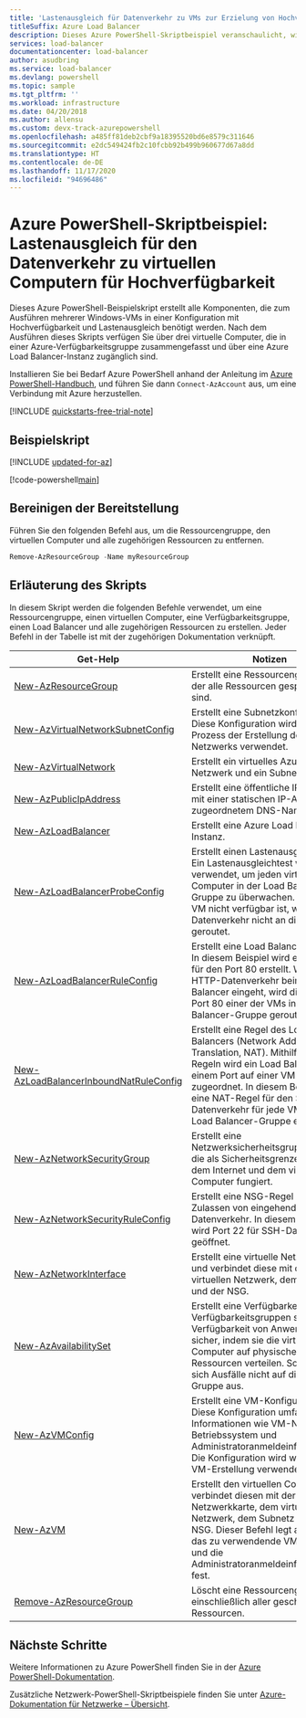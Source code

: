 ```yaml
---
title: 'Lastenausgleich für Datenverkehr zu VMs zur Erzielung von Hochverfügbarkeit: Azure PowerShell'
titleSuffix: Azure Load Balancer
description: Dieses Azure PowerShell-Skriptbeispiel veranschaulicht, wie Sie zum Ermöglichen der Hochverfügbarkeit einen Lastausgleich für den Datenverkehr zu virtuellen Computern vornehmen.
services: load-balancer
documentationcenter: load-balancer
author: asudbring
ms.service: load-balancer
ms.devlang: powershell
ms.topic: sample
ms.tgt_pltfrm: ''
ms.workload: infrastructure
ms.date: 04/20/2018
ms.author: allensu
ms.custom: devx-track-azurepowershell
ms.openlocfilehash: a485ff81deb2cbf9a18395520bd6e8579c311646
ms.sourcegitcommit: e2dc549424fb2c10fcbb92b499b960677d67a8dd
ms.translationtype: HT
ms.contentlocale: de-DE
ms.lasthandoff: 11/17/2020
ms.locfileid: "94696486"
---
```

# <a name="azure-powershell-script-example-load-balance-traffic-to-vms-for-high-availability"></a>Azure PowerShell-Skriptbeispiel: Lastenausgleich für den Datenverkehr zu virtuellen Computern für Hochverfügbarkeit

Dieses Azure PowerShell-Beispielskript erstellt alle Komponenten, die zum Ausführen mehrerer Windows-VMs in einer Konfiguration mit Hochverfügbarkeit und Lastenausgleich benötigt werden. Nach dem Ausführen dieses Skripts verfügen Sie über drei virtuelle Computer, die in einer Azure-Verfügbarkeitsgruppe zusammengefasst und über eine Azure Load Balancer-Instanz zugänglich sind.

Installieren Sie bei Bedarf Azure PowerShell anhand der Anleitung im [Azure PowerShell-Handbuch](/powershell/azure/), und führen Sie dann `Connect-AzAccount` aus, um eine Verbindung mit Azure herzustellen.

[!INCLUDE [quickstarts-free-trial-note](../../../includes/quickstarts-free-trial-note.md)]

## <a name="sample-script"></a>Beispielskript

[!INCLUDE [updated-for-az](../../../includes/updated-for-az.md)]

[!code-powershell[main](../../../powershell_scripts/virtual-machine/create-vm-nlb/create-vm-nlb.ps1 "Quick Create VM")]

## <a name="clean-up-deployment"></a>Bereinigen der Bereitstellung 

Führen Sie den folgenden Befehl aus, um die Ressourcengruppe, den virtuellen Computer und alle zugehörigen Ressourcen zu entfernen.

```powershell
Remove-AzResourceGroup -Name myResourceGroup
```

## <a name="script-explanation"></a>Erläuterung des Skripts

In diesem Skript werden die folgenden Befehle verwendet, um eine Ressourcengruppe, einen virtuellen Computer, eine Verfügbarkeitsgruppe, einen Load Balancer und alle zugehörigen Ressourcen zu erstellen. Jeder Befehl in der Tabelle ist mit der zugehörigen Dokumentation verknüpft.

| Get-Help | Notizen |
|---|---|
| [New-AzResourceGroup](/powershell/module/az.resources/new-azresourcegroup) | Erstellt eine Ressourcengruppe, in der alle Ressourcen gespeichert sind. |
| [New-AzVirtualNetworkSubnetConfig](/powershell/module/az.network/new-azvirtualnetworksubnetconfig) | Erstellt eine Subnetzkonfiguration. Diese Konfiguration wird mit dem Prozess der Erstellung des virtuellen Netzwerks verwendet. |
| [New-AzVirtualNetwork](/powershell/module/az.network/new-azvirtualnetwork) | Erstellt ein virtuelles Azure-Netzwerk und ein Subnetz. |
| [New-AzPublicIpAddress](/powershell/module/az.network/new-azpublicipaddress)  | Erstellt eine öffentliche IP-Adresse mit einer statischen IP-Adresse und zugeordnetem DNS-Namen. |
| [New-AzLoadBalancer](/powershell/module/az.network/new-azloadbalancer)  | Erstellt eine Azure Load Balancer-Instanz. |
| [New-AzLoadBalancerProbeConfig](/powershell/module/az.network/new-azloadbalancerprobeconfig) | Erstellt einen Lastenausgleichtest. Ein Lastenausgleichtest wird verwendet, um jeden virtuellen Computer in der Load Balancer-Gruppe zu überwachen. Falls eine VM nicht verfügbar ist, wird der Datenverkehr nicht an diese VM geroutet. |
| [New-AzLoadBalancerRuleConfig](/powershell/module/az.network/new-azloadbalancerruleconfig) | Erstellt eine Load Balancer-Regel. In diesem Beispiel wird eine Regel für den Port 80 erstellt. Wenn HTTP-Datenverkehr beim Load Balancer eingeht, wird dieser an Port 80 einer der VMs in der Load Balancer-Gruppe geroutet. |
| [New-AzLoadBalancerInboundNatRuleConfig](/powershell/module/az.network/new-azloadbalancerinboundnatruleconfig) | Erstellt eine Regel des Load Balancers (Network Address Translation, NAT).  Mithilfe von NAT-Regeln wird ein Load Balancer-Port einem Port auf einer VM zugeordnet. In diesem Beispiel wird eine NAT-Regel für den SSH-Datenverkehr für jede VM in der Load Balancer-Gruppe erstellt.  |
| [New-AzNetworkSecurityGroup](/powershell/module/az.network/new-aznetworksecuritygroup) | Erstellt eine Netzwerksicherheitsgruppe (NSG), die als Sicherheitsgrenze zwischen dem Internet und dem virtuellen Computer fungiert. |
| [New-AzNetworkSecurityRuleConfig](/powershell/module/az.network/new-aznetworksecurityruleconfig) | Erstellt eine NSG-Regel zum Zulassen von eingehendem Datenverkehr. In diesem Beispiel wird Port 22 für SSH-Datenverkehr geöffnet. |
| [New-AzNetworkInterface](/powershell/module/az.network/new-aznetworkinterface) | Erstellt eine virtuelle Netzwerkkarte und verbindet diese mit dem virtuellen Netzwerk, dem Subnetz und der NSG. |
| [New-AzAvailabilitySet](/powershell/module/az.compute/new-azavailabilityset) | Erstellt eine Verfügbarkeitsgruppe. Verfügbarkeitsgruppen stellen die Verfügbarkeit von Anwendungen sicher, indem sie die virtuellen Computer auf physische Ressourcen verteilen. So wirken sich Ausfälle nicht auf die gesamte Gruppe aus. |
| [New-AzVMConfig](/powershell/module/az.compute/new-azvmconfig) | Erstellt eine VM-Konfiguration. Diese Konfiguration umfasst Informationen wie VM-Name, Betriebssystem und Administratoranmeldeinformationen. Die Konfiguration wird während der VM-Erstellung verwendet. |
| [New-AzVM](/powershell/module/az.compute/new-azvm)  | Erstellt den virtuellen Computer und verbindet diesen mit der Netzwerkkarte, dem virtuellen Netzwerk, dem Subnetz und der NSG. Dieser Befehl legt außerdem das zu verwendende VM-Image und die Administratoranmeldeinformationen fest.  |
| [Remove-AzResourceGroup](/powershell/module/az.resources/remove-azresourcegroup) | Löscht eine Ressourcengruppe einschließlich aller geschachtelten Ressourcen. |

## <a name="next-steps"></a>Nächste Schritte

Weitere Informationen zu Azure PowerShell finden Sie in der [Azure PowerShell-Dokumentation](/powershell/azure/).

Zusätzliche Netzwerk-PowerShell-Skriptbeispiele finden Sie unter [Azure-Dokumentation für Netzwerke – Übersicht](../powershell-samples.md?toc=%2fazure%2fnetworking%2ftoc.json).